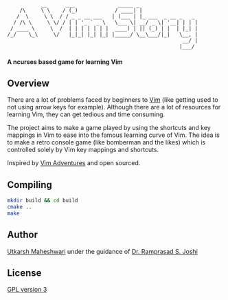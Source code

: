                __      ___              _____ _                   
        /\     \ \    / (_)            / ____| |                  
       /  \     \ \  / / _ _ __ ___   | (___ | |_ ___  _ __ _   _ 
      / /\ \     \ \/ / | | '_ ` _ \   \___ \| __/ _ \| '__| | | |
     / ____ \     \  /  | | | | | | |  ____) | || (_) | |  | |_| |
    /_/    \_\     \/   |_|_| |_| |_| |_____/ \__\___/|_|   \__, |
                                                             __/ |
                                                            |___/

#### A ncurses based game for learning Vim

## Overview
There are a lot of problems faced by beginners to [Vim](http://www.vim.org/)
(like getting used to not using arrow keys for example). Although there are a
lot of resources for learning Vim, they can get tedious and time consuming.  

The project aims to make a game played by using the shortcuts and key mappings
in Vim to ease into the famous learning curve of Vim. The idea is to make a
retro console game (like bomberman and the likes) which is controlled solely
by Vim key mappings and shortcuts.  

Inspired by [Vim Adventures](https://vim-adventures.com/) and open sourced.

## Compiling
```bash
mkdir build && cd build
cmake ..
make
```

## Author
[Utkarsh Maheshwari](https://github.com/UtkarshMe) under the guidance of
[Dr. Ramprasad S. Joshi](http://www.bits-pilani.ac.in/goa/rsj/profile)

## License
[GPL version 3](https://github.com/UtkarshMe/a-vim-story/blob/master/LICENSE)
